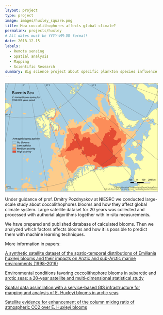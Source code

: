 ```yaml
---
layout: project
type: project
image: images/huxley_square.png
title: How coccolithophores affects global climate?
permalink: projects/huxley
# All dates must be YYYY-MM-DD format!
date: 2018-12-15
labels:
  - Remote sensing
  - Spatial analysis
  - Mapping
  - Scientific Research
summary: Big science project about specific plankton species influence on global climate
---
```


<img class="ui medium right floated rounded image" src="../images/huxley.png">

Under guidance of prof. Dmitry Pozdnyakov at NIESRC we conducted large-scale study about coccolithophores blooms and how they affect global climate system. Large satellite dataset for 20 years was collected and processed with authorial algorithms together with in-situ measurements.

We have prepared and published database of calculated blooms. Then we analyzed which factors affects blooms and how it is possible to predict them with machine learning techniques.

More information in papers:

[A synthetic satellite dataset of the spatio-temporal distributions of Emiliania huxleyi blooms and their impacts on Arctic and sub-Arctic marine environments (1998–2016)](https://essd.copernicus.org/articles/11/119/2019/)

[Environmental conditions favoring coccolithophore blooms in subarctic and arctic seas: a 20-year satellite and multi-dimensional statistical study](https://www.spiedigitallibrary.org/conference-proceedings-of-spie/11150/111501W/Environmental-conditions-favoring-coccolithophore-blooms-in-subarctic-and-arctic-seas/10.1117/12.2547868.full?SSO=1)

[Spatial data assimilation with a service-based GIS infrastructure for mapping and analysis of E. Huxleyi blooms in arctic seas](https://www.spiedigitallibrary.org/conference-proceedings-of-spie/10773/107730S/Spatial-data-assimilation-with-a-service-based-GIS-infrastructure-for/10.1117/12.2325127.full)

[Satellite evidence for enhancement of the column mixing ratio of atmospheric CO2 over E. Huxleyi blooms](https://cyberleninka.ru/article/n/satellite-evidence-for-enhancement-of-the-column-mixing-ratio-of-atmospheric-co2-over-e-huxleyi-blooms)